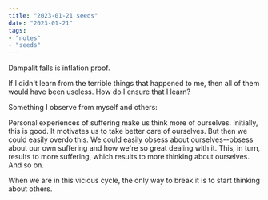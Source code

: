 ```yaml
---
title: "2023-01-21 seeds"
date: "2023-01-21"
tags:
- "notes"
- "seeds"
---
```


Dampalit falls is inflation proof.

If I didn't learn from the terrible things that happened to me, then all of them would have been useless. How do I ensure that I learn?

Something I observe from myself and others:

Personal experiences of suffering make us think more of ourselves. Initially, this is good. It motivates us to take better care of ourselves. But then we could easily overdo this. We could easily obsess about ourselves--obsess about our own suffering and how we're so great dealing with it. This, in turn, results to more suffering, which results to more thinking about ourselves. And so on.

When we are in this vicious cycle, the only way to break it is to start thinking about others.